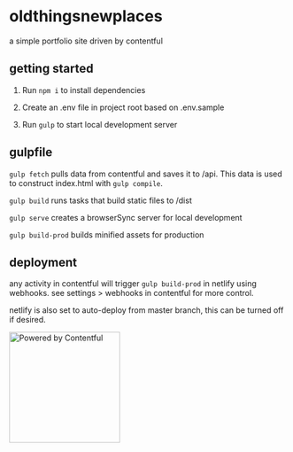 # oldthingsnewplaces

a simple portfolio site driven by contentful

## getting started

1. Run `npm i` to install dependencies

2. Create an .env file in project root based on .env.sample

3. Run `gulp` to start local development server

## gulpfile

`gulp fetch` pulls data from contentful and saves it to /api. This data is used to construct index.html with `gulp compile`.

`gulp build` runs tasks that build static files to /dist

`gulp serve` creates a browserSync server for local development

`gulp build-prod` builds minified assets for production

## deployment

any activity in contentful will trigger `gulp build-prod` in netlify using webhooks. see settings > webhooks in contentful for more control.

netlify is also set to auto-deploy from master branch, this can be turned off if desired.

<a href="https://www.contentful.com/" rel="nofollow" target=“_blank”><img src="https://images.contentful.com/fo9twyrwpveg/44baP9Gtm8qE2Umm8CQwQk/c43325463d1cb5db2ef97fca0788ea55/PoweredByContentful_LightBackground.svg" width="200px" alt="Powered by Contentful" /></a>
